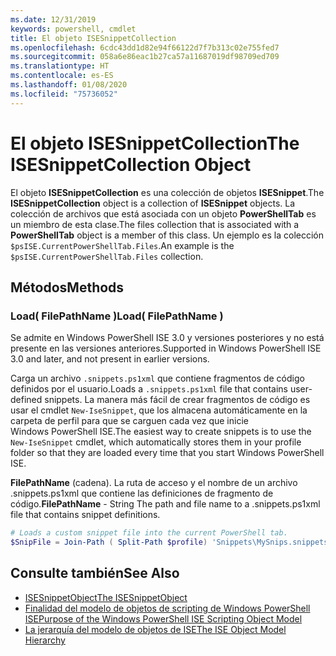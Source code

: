 ```yaml
---
ms.date: 12/31/2019
keywords: powershell, cmdlet
title: El objeto ISESnippetCollection
ms.openlocfilehash: 6cdc43dd1d82e94f66122d7f7b313c02e755fed7
ms.sourcegitcommit: 058a6e86eac1b27ca57a11687019df98709ed709
ms.translationtype: HT
ms.contentlocale: es-ES
ms.lasthandoff: 01/08/2020
ms.locfileid: "75736052"
---
```

# <a name="the-isesnippetcollection-object"></a><span data-ttu-id="78410-103">El objeto ISESnippetCollection</span><span class="sxs-lookup"><span data-stu-id="78410-103">The ISESnippetCollection Object</span></span>

<span data-ttu-id="78410-104">El objeto **ISESnippetCollection** es una colección de objetos **ISESnippet**.</span><span class="sxs-lookup"><span data-stu-id="78410-104">The **ISESnippetCollection** object is a collection of **ISESnippet** objects.</span></span> <span data-ttu-id="78410-105">La colección de archivos que está asociada con un objeto **PowerShellTab** es un miembro de esta clase.</span><span class="sxs-lookup"><span data-stu-id="78410-105">The files collection that is associated with a **PowerShellTab** object is a member of this class.</span></span> <span data-ttu-id="78410-106">Un ejemplo es la colección `$psISE.CurrentPowerShellTab.Files`.</span><span class="sxs-lookup"><span data-stu-id="78410-106">An example is the `$psISE.CurrentPowerShellTab.Files` collection.</span></span>

## <a name="methods"></a><span data-ttu-id="78410-107">Métodos</span><span class="sxs-lookup"><span data-stu-id="78410-107">Methods</span></span>

### <a name="load-filepathname-"></a><span data-ttu-id="78410-108">Load\( FilePathName \)</span><span class="sxs-lookup"><span data-stu-id="78410-108">Load\( FilePathName \)</span></span>

<span data-ttu-id="78410-109">Se admite en Windows PowerShell ISE 3.0 y versiones posteriores y no está presente en las versiones anteriores.</span><span class="sxs-lookup"><span data-stu-id="78410-109">Supported in Windows PowerShell ISE 3.0 and later, and not present in earlier versions.</span></span>

<span data-ttu-id="78410-110">Carga un archivo `.snippets.ps1xml` que contiene fragmentos de código definidos por el usuario.</span><span class="sxs-lookup"><span data-stu-id="78410-110">Loads a `.snippets.ps1xml` file that contains user-defined snippets.</span></span> <span data-ttu-id="78410-111">La manera más fácil de crear fragmentos de código es usar el cmdlet `New-IseSnippet`, que los almacena automáticamente en la carpeta de perfil para que se carguen cada vez que inicie Windows PowerShell ISE.</span><span class="sxs-lookup"><span data-stu-id="78410-111">The easiest way to create snippets is to use the `New-IseSnippet` cmdlet, which automatically stores them in your profile folder so that they are loaded every time that you start Windows PowerShell ISE.</span></span>

<span data-ttu-id="78410-112">**FilePathName** (cadena). La ruta de acceso y el nombre de un archivo .snippets.ps1xml que contiene las definiciones de fragmento de código.</span><span class="sxs-lookup"><span data-stu-id="78410-112">**FilePathName** - String The path and file name to a .snippets.ps1xml file that contains snippet definitions.</span></span>

```powershell
# Loads a custom snippet file into the current PowerShell tab.
$SnipFile = Join-Path ( Split-Path $profile) 'Snippets\MySnips.snippets.ps1xml' $psISE.CurrentPowerShellTab.Snippets.Add($SnipPath)
```

## <a name="see-also"></a><span data-ttu-id="78410-113">Consulte también</span><span class="sxs-lookup"><span data-stu-id="78410-113">See Also</span></span>

- [<span data-ttu-id="78410-114">ISESnippetObject</span><span class="sxs-lookup"><span data-stu-id="78410-114">The ISESnippetObject</span></span>](The-ISESnippetObject.md)
- [<span data-ttu-id="78410-115">Finalidad del modelo de objetos de scripting de Windows PowerShell ISE</span><span class="sxs-lookup"><span data-stu-id="78410-115">Purpose of the Windows PowerShell ISE Scripting Object Model</span></span>](Purpose-of-the-Windows-PowerShell-ISE-Scripting-Object-Model.md)
- [<span data-ttu-id="78410-116">La jerarquía del modelo de objetos de ISE</span><span class="sxs-lookup"><span data-stu-id="78410-116">The ISE Object Model Hierarchy</span></span>](The-ISE-Object-Model-Hierarchy.md)
